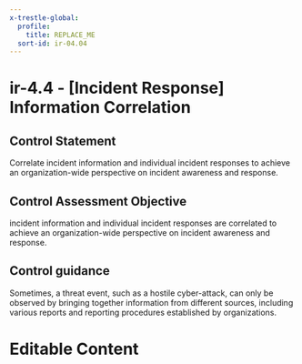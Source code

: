 ```yaml
---
x-trestle-global:
  profile:
    title: REPLACE_ME
  sort-id: ir-04.04
---
```


# ir-4.4 - \[Incident Response\] Information Correlation

## Control Statement

Correlate incident information and individual incident responses to achieve an organization-wide perspective on incident awareness and response.

## Control Assessment Objective

incident information and individual incident responses are correlated to achieve an organization-wide perspective on incident awareness and response.

## Control guidance

Sometimes, a threat event, such as a hostile cyber-attack, can only be observed by bringing together information from different sources, including various reports and reporting procedures established by organizations.

# Editable Content

<!-- Make additions and edits below -->
<!-- The above represents the contents of the control as received by the profile, prior to additions. -->
<!-- If the profile makes additions to the control, they will appear below. -->
<!-- The above markdown may not be edited but you may edit the content below, and/or introduce new additions to be made by the profile. -->
<!-- If there is a yaml header at the top, parameter values may be edited. Use --set-parameters to incorporate the changes during assembly. -->
<!-- The content here will then replace what is in the profile for this control, after running profile-assemble. -->
<!-- The current profile has no added parts for this control, but you may add new ones here. -->
<!-- Each addition must have a heading either of the form ## Control my_addition_name -->
<!-- or ## Part a. (where the a. refers to one of the control statement labels.) -->
<!-- "## Control" parts are new parts added after the statement part. -->
<!-- "## Part" parts are new parts added into the top-level statement part with that label. -->
<!-- Subparts may be added with nested hash levels of the form ### My Subpart Name -->
<!-- underneath the parent ## Control or ## Part being added -->
<!-- See https://ibm.github.io/compliance-trestle/tutorials/ssp_profile_catalog_authoring/ssp_profile_catalog_authoring for guidance. -->
